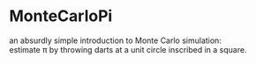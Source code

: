 # MonteCarloPi
an absurdly simple introduction to Monte Carlo simulation:  
estimate π by throwing darts at a unit circle inscribed in a square.
